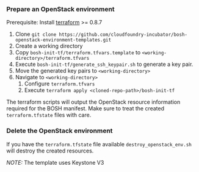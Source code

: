 ### Prepare an OpenStack environment

Prerequisite: Install [terraform](https://www.terraform.io/intro/getting-started/install.html) >= 0.8.7

1. Clone `git clone https://github.com/cloudfoundry-incubator/bosh-openstack-environment-templates.git`
1. Create a working directory
1. Copy `bosh-init-tf/terraform.tfvars.template` to `<working-directory>/terraform.tfvars`
1. Execute `bosh-init-tf/generate_ssh_keypair.sh` to generate a key pair.
1. Move the generated key pairs to `<working-directory>`
1. Navigate to `<working-directory>`
    1. Configure `terraform.tfvars`
    1. Execute `terraform apply <cloned-repo-path>/bosh-init-tf`

The terraform scripts will output the OpenStack resource information required for the BOSH manifest.
Make sure to treat the created `terraform.tfstate` files with care.

### Delete the OpenStack environment

If you have the `terraform.tfstate` file available `destroy_openstack_env.sh` will
destroy the created resources.

*NOTE:* The template uses Keystone V3
